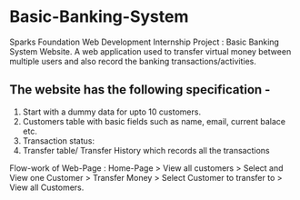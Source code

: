# Basic-Banking-System
Sparks Foundation Web Development Internship Project : Basic Banking System Website.
A web application used to transfer virtual money between multiple users and also record the banking transactions/activities.

## The website has the following specification -
   1) Start with a dummy data for upto 10 customers.
   2) Customers table with basic fields such as name, email, current balace etc.
   3) Transaction status:
   4) Transfer table/ Transfer History which records all the transactions
  
Flow-work of Web-Page : Home-Page > View all customers > Select and View one Customer > Transfer Money > Select Customer to transfer to > View all Customers.
